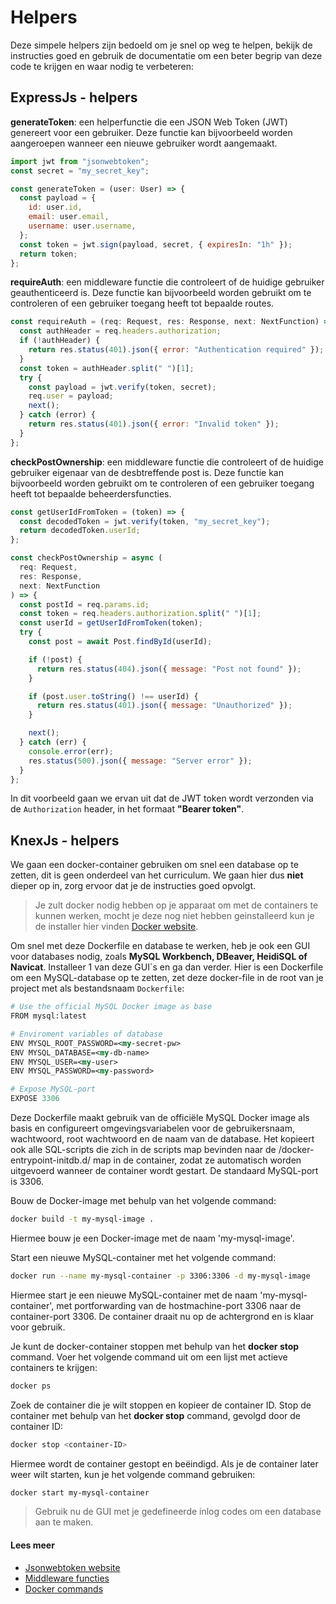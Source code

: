 # Helpers

Deze simpele helpers zijn bedoeld om je snel op weg te helpen, bekijk de instructies goed en gebruik de documentatie om een beter begrip van deze code te krijgen en waar nodig te verbeteren:

## ExpressJs - helpers

**generateToken**: een helperfunctie die een JSON Web Token (JWT) genereert voor een gebruiker. Deze functie kan bijvoorbeeld worden aangeroepen wanneer een nieuwe gebruiker wordt aangemaakt.

```javascript
import jwt from "jsonwebtoken";
const secret = "my_secret_key";

const generateToken = (user: User) => {
  const payload = {
    id: user.id,
    email: user.email,
    username: user.username,
  };
  const token = jwt.sign(payload, secret, { expiresIn: "1h" });
  return token;
};
```

**requireAuth**: een middleware functie die controleert of de huidige gebruiker geauthenticeerd is. Deze functie kan bijvoorbeeld worden gebruikt om te controleren of een gebruiker toegang heeft tot bepaalde routes.

```javascript
const requireAuth = (req: Request, res: Response, next: NextFunction) => {
  const authHeader = req.headers.authorization;
  if (!authHeader) {
    return res.status(401).json({ error: "Authentication required" });
  }
  const token = authHeader.split(" ")[1];
  try {
    const payload = jwt.verify(token, secret);
    req.user = payload;
    next();
  } catch (error) {
    return res.status(401).json({ error: "Invalid token" });
  }
};
```

**checkPostOwnership**: een middleware functie die controleert of de huidige gebruiker eigenaar van de desbtreffende post is. Deze functie kan bijvoorbeeld worden gebruikt om te controleren of een gebruiker toegang heeft tot bepaalde beheerdersfuncties.

```javascript
const getUserIdFromToken = (token) => {
  const decodedToken = jwt.verify(token, "my_secret_key");
  return decodedToken.userId;
};

const checkPostOwnership = async (
  req: Request,
  res: Response,
  next: NextFunction
) => {
  const postId = req.params.id;
  const token = req.headers.authorization.split(" ")[1];
  const userId = getUserIdFromToken(token);
  try {
    const post = await Post.findById(userId);

    if (!post) {
      return res.status(404).json({ message: "Post not found" });
    }

    if (post.user.toString() !== userId) {
      return res.status(401).json({ message: "Unauthorized" });
    }

    next();
  } catch (err) {
    console.error(err);
    res.status(500).json({ message: "Server error" });
  }
};
```

In dit voorbeeld gaan we ervan uit dat de JWT token wordt verzonden via de `Authorization` header, in het formaat **"Bearer token"**.

## KnexJs - helpers

We gaan een docker-container gebruiken om snel een database op te zetten, dit is geen onderdeel van het curriculum.
We gaan hier dus **niet** dieper op in, zorg ervoor dat je de instructies goed opvolgt.

> Je zult docker nodig hebben op je apparaat om met de containers te kunnen werken, mocht je deze nog niet hebben geinstalleerd kun je de installer hier vinden [Docker website].

[docker website]: https://docs.docker.com/get-docker/

Om snel met deze Dockerfile en database te werken, heb je ook een GUI voor databases nodig, zoals **MySQL Workbench, DBeaver, HeidiSQL of Navicat**. Installeer 1 van deze GUI\`s en ga dan verder.
Hier is een Dockerfile om een MySQL-database op te zetten, zet deze docker-file in de root van je project met als bestandsnaam `Dockerfile`:

```perl
# Use the official MySQL Docker image as base
FROM mysql:latest

# Enviroment variables of database
ENV MYSQL_ROOT_PASSWORD=<my-secret-pw>
ENV MYSQL_DATABASE=<my-db-name>
ENV MYSQL_USER=<my-user>
ENV MYSQL_PASSWORD=<my-password>

# Expose MySQL-port
EXPOSE 3306
```

Deze Dockerfile maakt gebruik van de officiële MySQL Docker image als basis en configureert omgevingsvariabelen voor de gebruikersnaam, wachtwoord, root wachtwoord en de naam van de database. Het kopieert ook alle SQL-scripts die zich in de scripts map bevinden naar de /docker-entrypoint-initdb.d/ map in de container, zodat ze automatisch worden uitgevoerd wanneer de container wordt gestart. De standaard MySQL-port is 3306.

Bouw de Docker-image met behulp van het volgende command:

```bash
docker build -t my-mysql-image .
```

Hiermee bouw je een Docker-image met de naam 'my-mysql-image'.

Start een nieuwe MySQL-container met het volgende command:

```bash
docker run --name my-mysql-container -p 3306:3306 -d my-mysql-image
```

Hiermee start je een nieuwe MySQL-container met de naam 'my-mysql-container', met portforwarding van de hostmachine-port 3306 naar de container-port 3306. De container draait nu op de achtergrond en is klaar voor gebruik.

Je kunt de docker-container stoppen met behulp van het **docker stop** command.
Voer het volgende command uit om een lijst met actieve containers te krijgen:

```bash
docker ps
```

Zoek de container die je wilt stoppen en kopieer de container ID.
Stop de container met behulp van het **docker stop** command, gevolgd door de container ID:

```bash
docker stop <container-ID>
```

Hiermee wordt de container gestopt en beëindigd.
Als je de container later weer wilt starten, kun je het volgende command gebruiken:

```bash
docker start my-mysql-container
```

> Gebruik nu de GUI met je gedefineerde inlog codes om een database aan te maken.

#### Lees meer

- [Jsonwebtoken website](https://github.com/auth0/node-jsonwebtoken)
- [Middleware functies](https://expressjs.com/en/guide/using-middleware.html)
- [Docker commands](https://dockerlabs.collabnix.com/docker/cheatsheet/)
